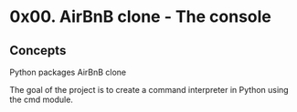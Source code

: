# 0x00. AirBnB clone - The console
## Concepts
Python packages
AirBnB clone

The goal of the project is to create a command interpreter in Python using the cmd module.